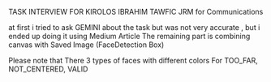 TASK INTERVIEW FOR KIROLOS IBRAHIM TAWFIC
JRM for Communications


at first i tried to ask GEMINI about the task but was not very accurate , 
but i ended up doing it using Medium Article 
The remaining part is combining canvas with Saved Image  (FaceDetection Box)

Please note that There 3 types of faces with different colors For
TOO_FAR, NOT_CENTERED,  VALID
